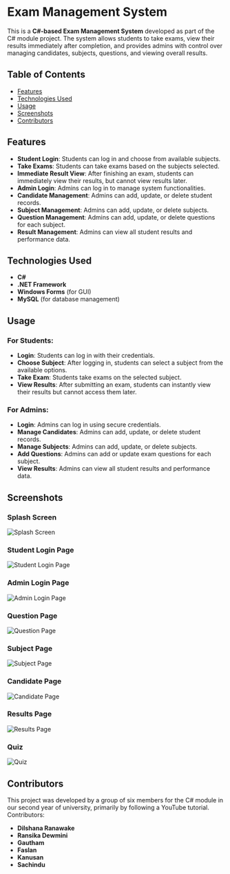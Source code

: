 # Exam Management System

This is a **C#-based Exam Management System** developed as part of the C# module project. The system allows students to take exams, view their results immediately after completion, and provides admins with control over managing candidates, subjects, questions, and viewing overall results.

## Table of Contents
- [Features](#features)
- [Technologies Used](#technologies-used)
- [Usage](#usage)
- [Screenshots](#screenshots)
- [Contributors](#contributors)

## Features
- **Student Login**: Students can log in and choose from available subjects.
- **Take Exams**: Students can take exams based on the subjects selected.
- **Immediate Result View**: After finishing an exam, students can immediately view their results, but cannot view results later.
- **Admin Login**: Admins can log in to manage system functionalities.
- **Candidate Management**: Admins can add, update, or delete student records.
- **Subject Management**: Admins can add, update, or delete subjects.
- **Question Management**: Admins can add, update, or delete questions for each subject.
- **Result Management**: Admins can view all student results and performance data.

## Technologies Used
- **C#**
- **.NET Framework**
- **Windows Forms** (for GUI)
- **MySQL** (for database management)

## Usage
### For Students:
- **Login**: Students can log in with their credentials.
- **Choose Subject**: After logging in, students can select a subject from the available options.
- **Take Exam**: Students take exams on the selected subject.
- **View Results**: After submitting an exam, students can instantly view their results but cannot access them later.
### For Admins:
- **Login**: Admins can log in using secure credentials.
- **Manage Candidates**: Admins can add, update, or delete student records.
- **Manage Subjects**: Admins can add, update, or delete subjects.
- **Add Questions**: Admins can add or update exam questions for each subject.
- **View Results**: Admins can view all student results and performance data.

## Screenshots
### Splash Screen
![Splash Screen](https://github.com/DilshanaRanawake/ExamManagementSystem/blob/main/ExamMngmnt%20SS/Screenshot%202024-10-07%20184701.png)

### Student Login Page
![Student Login Page](https://github.com/DilshanaRanawake/ExamManagementSystem/blob/main/ExamMngmnt%20SS/Screenshot%202024-10-07%20184740.png)

### Admin Login Page
![Admin Login Page](https://github.com/DilshanaRanawake/ExamManagementSystem/blob/main/ExamMngmnt%20SS/Screenshot%202024-10-07%20184813.png)

### Question Page
![Question Page](https://github.com/DilshanaRanawake/ExamManagementSystem/blob/main/ExamMngmnt%20SS/Screenshot%202024-10-07%20184845.png)

### Subject Page
![Subject Page](https://github.com/DilshanaRanawake/ExamManagementSystem/blob/main/ExamMngmnt%20SS/Screenshot%202024-10-07%20184901.png)

### Candidate Page
![Candidate Page](https://github.com/DilshanaRanawake/ExamManagementSystem/blob/main/ExamMngmnt%20SS/Screenshot%202024-10-07%20184918.png)

### Results Page
![Results Page](https://github.com/DilshanaRanawake/ExamManagementSystem/blob/main/ExamMngmnt%20SS/Screenshot%202024-10-07%20184936.png)

### Quiz
![Quiz](https://github.com/DilshanaRanawake/ExamManagementSystem/blob/main/ExamMngmnt%20SS/Screenshot%202024-10-07%20185012.png)

## Contributors
This project was developed by a group of six members for the C# module in our second year of university, primarily by following a YouTube tutorial. Contributors:

- **Dilshana Ranawake**
- **Ransika Dewmini** 
- **Gautham**
- **Faslan**
- **Kanusan**
- **Sachindu**
